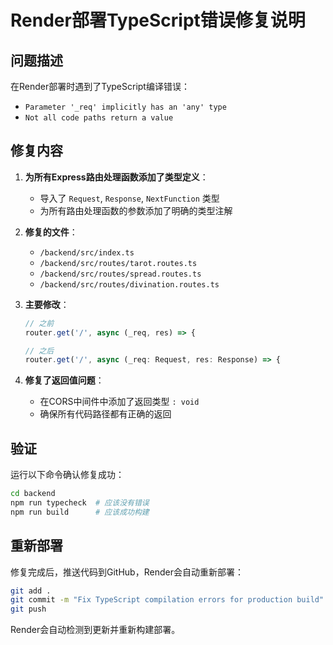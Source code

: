 # Render部署TypeScript错误修复说明

## 问题描述

在Render部署时遇到了TypeScript编译错误：
- `Parameter '_req' implicitly has an 'any' type`
- `Not all code paths return a value`

## 修复内容

1. **为所有Express路由处理函数添加了类型定义**：
   - 导入了 `Request`, `Response`, `NextFunction` 类型
   - 为所有路由处理函数的参数添加了明确的类型注解

2. **修复的文件**：
   - `/backend/src/index.ts`
   - `/backend/src/routes/tarot.routes.ts`
   - `/backend/src/routes/spread.routes.ts`
   - `/backend/src/routes/divination.routes.ts`

3. **主要修改**：
   ```typescript
   // 之前
   router.get('/', async (_req, res) => {
   
   // 之后
   router.get('/', async (_req: Request, res: Response) => {
   ```

4. **修复了返回值问题**：
   - 在CORS中间件中添加了返回类型 `: void`
   - 确保所有代码路径都有正确的返回

## 验证

运行以下命令确认修复成功：
```bash
cd backend
npm run typecheck  # 应该没有错误
npm run build      # 应该成功构建
```

## 重新部署

修复完成后，推送代码到GitHub，Render会自动重新部署：
```bash
git add .
git commit -m "Fix TypeScript compilation errors for production build"
git push
```

Render会自动检测到更新并重新构建部署。